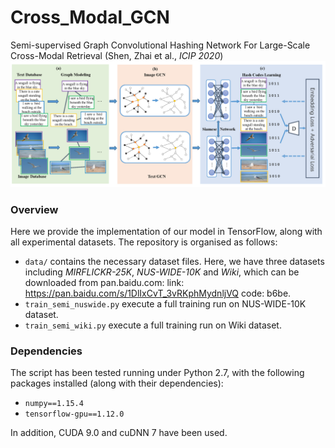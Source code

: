 # Cross_Modal_GCN
Semi-supervised Graph Convolutional Hashing Network For Large-Scale Cross-Modal Retrieval (Shen, Zhai et al., *ICIP 2020*)
![framework](framework.png)

### Overview
Here we provide the implementation of our model in TensorFlow, along with all experimental datasets. The repository is organised as follows:
- `data/` contains the necessary dataset files. Here, we have three datasets including *MIRFLICKR-25K*, *NUS-WIDE-10K* and *Wiki*, which can be downloaded from pan.baidu.com: link: https://pan.baidu.com/s/1DlIxCvT_3vRKphMydnljVQ code: b6be.
- `train_semi_nuswide.py` execute a full training run on NUS-WIDE-10K dataset.
- `train_semi_wiki.py` execute a full training run on Wiki dataset.

### Dependencies
The script has been tested running under Python 2.7, with the following packages installed (along with their dependencies):
- `numpy==1.15.4`
- `tensorflow-gpu==1.12.0`

In addition, CUDA 9.0 and cuDNN 7 have been used.
